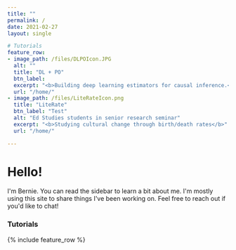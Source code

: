 ```yaml
---
title: ""
permalink: /
date: 2021-02-27
layout: single

# Tutorials
feature_row:
- image_path: /files/DLPOIcon.JPG
  alt: ""
  title: "DL + PO"
  btn_label: 
  excerpt: "<b>Building deep learning estimators for causal inference.</b> Gentle intro to Tensorflow."
  url: "/home/"
- image_path: /files/LiteRateIcon.png
  title: "LiteRate"
  btn_label: "Test"
  alt: "Ed Studies students in senior research seminar"
  excerpt: "<b>Studying cultural change through birth/death rates</b>"
  url: "/home/"

---
```

# Hello!
I'm Bernie. You can read the sidebar to learn a bit about me. I'm mostly using this site to share things I've been working on. Feel free to reach out if you'd like to chat!
### Tutorials
{% include feature_row %}
